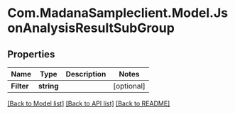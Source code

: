 
# Com.MadanaSampleclient.Model.JsonAnalysisResultSubGroup

## Properties

Name | Type | Description | Notes
------------ | ------------- | ------------- | -------------
**Filter** | **string** |  | [optional] 

[[Back to Model list]](../README.md#documentation-for-models)
[[Back to API list]](../README.md#documentation-for-api-endpoints)
[[Back to README]](../README.md)


